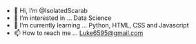 - 👋 Hi, I’m @IsolatedScarab
- 👀 I’m interested in ... Data Science
- 🌱 I’m currently learning ... Python, HTML, CSS and Javascript
- 📫 How to reach me ... Luke6595@gmail.com

<!---
IsolatedScarab/IsolatedScarab is a ✨ special ✨ repository because its `README.md` (this file) appears on your GitHub profile.
You can click the Preview link to take a look at your changes.
--->
